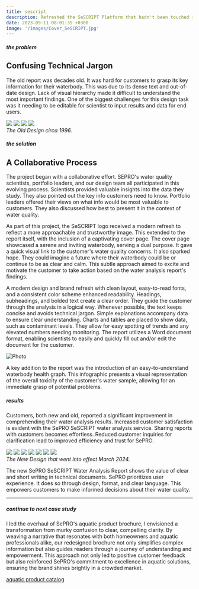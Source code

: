 ```yaml
---
title: sescript
description: Refreshed the SeSCRIPT Platform that hadn't been touched in over 30 years.
date: 2023-09-11 08:01:35 +0300
image: '/images/Cover_SeSCRIPT.jpg'
---
```


##### the problem
## Confusing Technical Jargon
The old report was decades old. It was hard for customers to grasp its key information for their waterbody. This was due to its dense text and out-of-date design. Lack of visual hierarchy made it difficult to understand the most important findings. One of the biggest challenges for this design task was it needing to be editable for scientist to input results and data for end users. 

<div class="page__gallery__wrapper">
  <div class="page__gallery__images">
    <img src= /images/old1.jpg loading="lazy">
    <img src= /images/old2.jpg loading="lazy">
    <img src= /images/old3.jpg loading="lazy">
    <img src= /images/old4.jpg loading="lazy">
  </div>
  <em> The Old Design circa 1996.</em>
</div>

##### the solution
## A Collaborative Process
The project began with a collaborative effort. SEPRO's water quality scientists, portfolio leaders, and our design team all participated in this evolving process. Scientists provided valuable insights into the data they study. They also pointed out the key info customers need to know. Portfolio leaders offered their views on what info would be most valuable to customers. They also discussed how best to present it in the context of water quality.

As part of this project, the SeSCRIPT logo received a modern refresh to reflect a more approachable and trustworthy image. This extended to the report itself, with the inclusion of a captivating cover page. The cover page showcased a serene and inviting waterbody, serving a dual purpose. It gave a quick visual link to the customer's water quality concerns. It also sparked hope. They could imagine a future where their waterbody could be or continue to be as clear and calm. This subtle approach aimed to excite and motivate the customer to take action based on the water analysis report's findings.

A modern design and brand refresh with clean layout, easy-to-read fonts, and a consistent color scheme enhanced readability. Headings, subheadings, and bolded text create a clear order. They guide the customer through the analysis in a logical way. Whenever possible, the text keeps concise and avoids technical jargon. Simple explanations accompany data to ensure clear understanding. Charts and tables are placed to show data, such as contaminant levels. They allow for easy spotting of trends and any elevated numbers needing monitoring. The report utilizes a Word document format, enabling scientists to easily and quickly fill out and/or edit the document for the customer.

![Photo](/images/graph.tiff)

A key addition to the report was the introduction of an easy-to-understand waterbody health graph. This infographic presents a visual representation of the overall toxicity of the customer's water sample, allowing for an immediate grasp of potential problems.

##### results
Customers, both new and old, reported a significant improvement in comprehending their water analysis results. Increased customer satisfaction is evident with the SePRO SeSCRIPT water analysis service. Sharing reports with customers becomes effortless. Reduced customer inquiries for clarification lead to improved efficiency and trust for SePRO.

<div class="page__gallery__wrapper">
  <div class="page__gallery__images">
    <img src= /images/script1.jpg loading="lazy">
    <img src= /images/script2.tiff loading="lazy">
    <img src= /images/script3.tiff loading="lazy">
    <img src= /images/script4.tiff loading="lazy">
    <img src= /images/script5.tiff loading="lazy">
    <img src= /images/script6.tiff loading="lazy">
    <img src= /images/script7.tiff loading="lazy">
  </div>
  <em> The New Design that went into effect March 2024.</em>
</div>

The new SePRO SeSCRIPT Water Analysis Report shows the value of clear and short writing in technical documents. SePRO prioritizes user experience. It does so through design, format, and clear language. This empowers customers to make informed decisions about their water quality.

---

##### continue to next case study
I led the overhaul of SePRO's aquatic product brochure, I envisioned a transformation from murky confusion to clear, compelling clarity. By weaving a narrative that resonates with both homeowners and aquatic professionals alike, our redesigned brochure not only simplifies complex information but also guides readers through a journey of understanding and empowerment. This approach not only led to positive customer feedback but also reinforced SePRO's commitment to excellence in aquatic solutions, ensuring the brand shines brightly in a crowded market.

<a href="https://keilub.com/projects/5-aqua/">aquatic product catalog</a>
